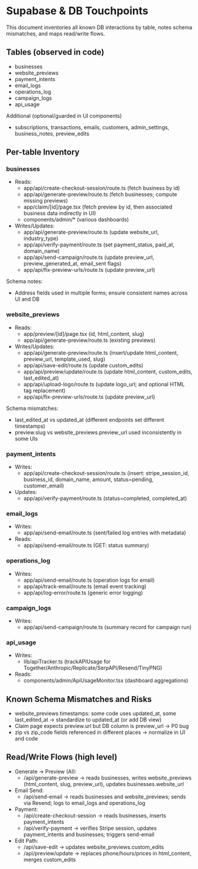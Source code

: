 # Supabase & DB Touchpoints

This document inventories all known DB interactions by table, notes schema mismatches, and maps read/write flows.

## Tables (observed in code)
- businesses
- website_previews
- payment_intents
- email_logs
- operations_log
- campaign_logs
- api_usage

Additional (optional/guarded in UI components)
- subscriptions, transactions, emails, customers, admin_settings, business_notes, preview_edits

## Per-table Inventory

### businesses
- Reads:
  - app/api/create-checkout-session/route.ts (fetch business by id)
  - app/api/generate-preview/route.ts (fetch businesses; compute missing previews)
  - app/claim/[id]/page.tsx (fetch preview by id, then associated business data indirectly in UI)
  - components/admin/* (various dashboards)
- Writes/Updates:
  - app/api/generate-preview/route.ts (update website_url, industry_type)
  - app/api/verify-payment/route.ts (set payment_status, paid_at, domain_name)
  - app/api/send-campaign/route.ts (update preview_url, preview_generated_at, email_sent flags)
  - app/api/fix-preview-urls/route.ts (update preview_url)

Schema notes:
- Address fields used in multiple forms; ensure consistent names across UI and DB

### website_previews
- Reads:
  - app/preview/[id]/page.tsx (id, html_content, slug)
  - app/api/generate-preview/route.ts (existing previews)
- Writes/Updates:
  - app/api/generate-preview/route.ts (insert/update html_content, preview_url, template_used, slug)
  - app/api/save-edit/route.ts (update custom_edits)
  - app/api/preview/update/route.ts (update html_content, custom_edits, last_edited_at)
  - app/api/upload-logo/route.ts (update logo_url; and optional HTML tag replacement)
  - app/api/fix-preview-urls/route.ts (update preview_url)

Schema mismatches:
- last_edited_at vs updated_at (different endpoints set different timestamps)
- preview.slug vs website_previews.preview_url used inconsistently in some UIs

### payment_intents
- Writes:
  - app/api/create-checkout-session/route.ts (insert: stripe_session_id, business_id, domain_name, amount, status=pending, customer_email)
- Updates:
  - app/api/verify-payment/route.ts (status=completed, completed_at)

### email_logs
- Writes:
  - app/api/send-email/route.ts (sent/failed log entries with metadata)
- Reads:
  - app/api/send-email/route.ts (GET: status summary)

### operations_log
- Writes:
  - app/api/send-email/route.ts (operation logs for email)
  - app/api/track-email/route.ts (email event tracking)
  - app/api/log-error/route.ts (generic error logging)

### campaign_logs
- Writes:
  - app/api/send-campaign/route.ts (summary record for campaign run)

### api_usage
- Writes:
  - lib/apiTracker.ts (trackAPIUsage for Together/Anthropic/Replicate/SerpAPI/Resend/TinyPNG)
- Reads:
  - components/admin/ApiUsageMonitor.tsx (dashboard aggregations)

## Known Schema Mismatches and Risks
- website_previews timestamps: some code uses updated_at, some last_edited_at → standardize to updated_at (or add DB view)
- Claim page expects preview.url but DB column is preview_url → P0 bug
- zip vs zip_code fields referenced in different places → normalize in UI and code

## Read/Write Flows (high level)
- Generate → Preview (AI):
  - /api/generate-preview → reads businesses, writes website_previews (html_content, slug, preview_url), updates businesses.website_url
- Email Send:
  - /api/send-email → reads businesses and website_previews; sends via Resend; logs to email_logs and operations_log
- Payment:
  - /api/create-checkout-session → reads businesses, inserts payment_intents
  - /api/verify-payment → verifies Stripe session, updates payment_intents and businesses; triggers send-email
- Edit Path:
  - /api/save-edit → updates website_previews.custom_edits
  - /api/preview/update → replaces phone/hours/prices in html_content, merges custom_edits



